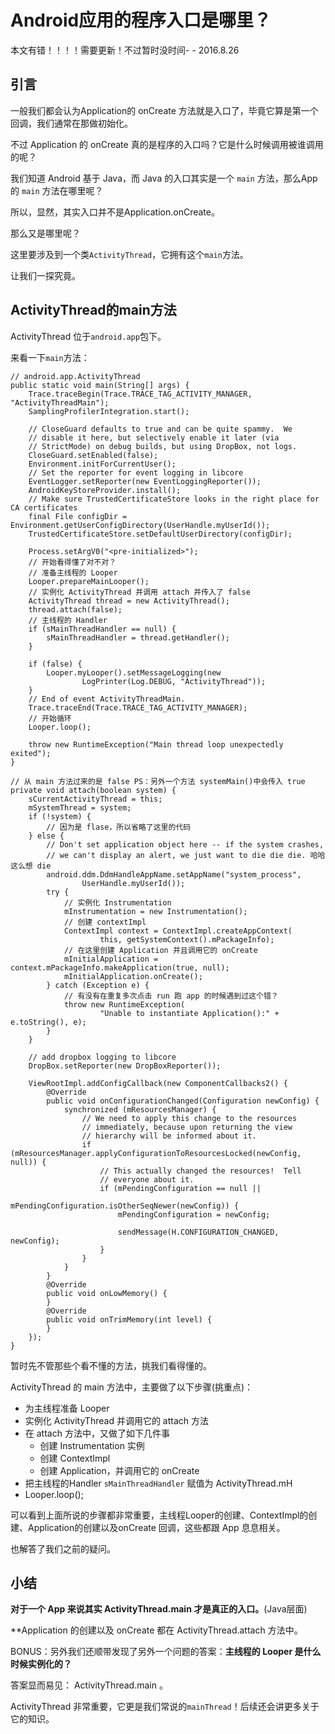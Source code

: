 # Android应用的程序入口是哪里？


本文有错！！！！需要更新！不过暂时没时间- - 2016.8.26

## 引言 

一般我们都会认为Application的 onCreate 方法就是入口了，毕竟它算是第一个回调，我们通常在那做初始化。

不过 Application 的 onCreate 真的是程序的入口吗？它是什么时候调用被谁调用的呢？  

我们知道 Android 基于 Java，而 Java 的入口其实是一个 `main` 方法，那么App的 `main` 方法在哪里呢？  

所以，显然，其实入口并不是Application.onCreate。

那么又是哪里呢？  

这里要涉及到一个类`ActivityThread`，它拥有这个`main`方法。  

让我们一探究竟。 

## ActivityThread的main方法

ActivityThread 位于`android.app`包下。

来看一下`main`方法：  

```
// android.app.ActivityThread
public static void main(String[] args) {
    Trace.traceBegin(Trace.TRACE_TAG_ACTIVITY_MANAGER, "ActivityThreadMain");
    SamplingProfilerIntegration.start();

    // CloseGuard defaults to true and can be quite spammy.  We
    // disable it here, but selectively enable it later (via
    // StrictMode) on debug builds, but using DropBox, not logs.
    CloseGuard.setEnabled(false);
    Environment.initForCurrentUser();
    // Set the reporter for event logging in libcore
    EventLogger.setReporter(new EventLoggingReporter());
    AndroidKeyStoreProvider.install();
    // Make sure TrustedCertificateStore looks in the right place for CA certificates
    final File configDir = Environment.getUserConfigDirectory(UserHandle.myUserId());
    TrustedCertificateStore.setDefaultUserDirectory(configDir);

    Process.setArgV0("<pre-initialized>");
    // 开始看得懂了对不对？  
    // 准备主线程的 Looper
    Looper.prepareMainLooper();
    // 实例化 ActivityThread 并调用 attach 并传入了 false 
    ActivityThread thread = new ActivityThread();
    thread.attach(false);
    // 主线程的 Handler
    if (sMainThreadHandler == null) {
        sMainThreadHandler = thread.getHandler();
    }

    if (false) {
        Looper.myLooper().setMessageLogging(new
                LogPrinter(Log.DEBUG, "ActivityThread"));
    }
    // End of event ActivityThreadMain.
    Trace.traceEnd(Trace.TRACE_TAG_ACTIVITY_MANAGER);
    // 开始循环
    Looper.loop();
    
    throw new RuntimeException("Main thread loop unexpectedly exited");
}

// 从 main 方法过来的是 false PS：另外一个方法 systemMain()中会传入 true
private void attach(boolean system) {
    sCurrentActivityThread = this;
    mSystemThread = system;
    if (!system) {
        // 因为是 flase，所以省略了这里的代码
    } else {
        // Don't set application object here -- if the system crashes,
        // we can't display an alert, we just want to die die die. 哈哈 这么想 die
        android.ddm.DdmHandleAppName.setAppName("system_process",
                UserHandle.myUserId());
        try {
        	// 实例化 Instrumentation
            mInstrumentation = new Instrumentation();
            // 创建 contextImpl
            ContextImpl context = ContextImpl.createAppContext(
                    this, getSystemContext().mPackageInfo);
            // 在这里创建 Application 并且调用它的 onCreate
            mInitialApplication = context.mPackageInfo.makeApplication(true, null);
            mInitialApplication.onCreate();
        } catch (Exception e) {
        	// 有没有在重复多次点击 run 跑 app 的时候遇到过这个错？
            throw new RuntimeException(
                    "Unable to instantiate Application():" + e.toString(), e);
        }
    }

    // add dropbox logging to libcore
    DropBox.setReporter(new DropBoxReporter());

    ViewRootImpl.addConfigCallback(new ComponentCallbacks2() {
        @Override
        public void onConfigurationChanged(Configuration newConfig) {
            synchronized (mResourcesManager) {
                // We need to apply this change to the resources
                // immediately, because upon returning the view
                // hierarchy will be informed about it.
                if (mResourcesManager.applyConfigurationToResourcesLocked(newConfig, null)) {
                    // This actually changed the resources!  Tell
                    // everyone about it.
                    if (mPendingConfiguration == null ||
                            mPendingConfiguration.isOtherSeqNewer(newConfig)) {
                        mPendingConfiguration = newConfig;

                        sendMessage(H.CONFIGURATION_CHANGED, newConfig);
                    }
                }
            }
        }
        @Override
        public void onLowMemory() {
        }
        @Override
        public void onTrimMemory(int level) {
        }
    });
}
```

暂时先不管那些个看不懂的方法，挑我们看得懂的。    

ActivityThread 的 main 方法中，主要做了以下步骤(挑重点)：

- 为主线程准备 Looper 
- 实例化 ActivityThread 并调用它的 attach 方法
- 在 attach 方法中，又做了如下几件事
	- 创建 Instrumentation 实例
	- 创建 ContextImpl
	- 创建 Application，并调用它的 onCreate
- 把主线程的Handler `sMainThreadHandler` 赋值为 ActivityThread.mH 
- Looper.loop();


可以看到上面所说的步骤都非常重要，主线程Looper的创建、ContextImpl的创建、Application的创建以及onCreate 回调，这些都跟 App 息息相关。  

也解答了我们之前的疑问。

## 小结

**对于一个 App 来说其实 ActivityThread.main 才是真正的入口。**(Java层面)  

**Application 的创建以及 onCreate 都在 ActivityThread.attach 方法中。

BONUS：另外我们还顺带发现了另外一个问题的答案：**主线程的 Looper 是什么时候实例化的？** 

答案显而易见： ActivityThread.main 。

ActivityThread 非常重要，它更是我们常说的`mainThread`！后续还会讲更多关于它的知识。  
